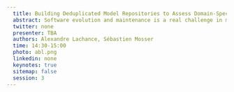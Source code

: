 ```yaml
---
  title: Building Deduplicated Model Repositories to Assess Domain-Specific Languages Evolution
  abstract: Software evolution and maintenance is a real challenge in modern software engineering. In the context of model-driven development, which heavily rely on interconnected (meta-)models, tools and generators, the evolution of both models and/or their associated meta-models is a tricky task. Such a problem also appears in language engineering, when evolving the language (its grammar, its semantic) needs to stay aligned with the existing models that already exist. In this paper, we explore how techniques inspired by repository mining can help a model designer/language engineer to build a deduplicated dataset of existing models available on open source repository. Deduplication is essential to ensure the evolution made on the metamodel/language can be efficiently assessed. We apply the method to the P4 language, an industrial domain-specific language (Intel, Linux foundation) used to model software defined network.
  twitter: none
  presenter: TBA
  authors: Alexandre Lachance, Sébastien Mosser
  time: 14:30-15:00
  photo: abl.png
  linkedin: none
  keynotes: true
  sitemap: false
  session: 3
---
```

